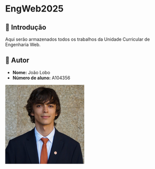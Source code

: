 # EngWeb2025

## 📖 Introdução

Aqui serão armazenados todos os trabalhos da Unidade Curricular de Engenharia Web.  

## 👤 Autor  

- **Nome:** João Lobo  
- **Número de aluno:** A104356  

<img src=".github/assets/profile_picture.jpg" alt="João Lobo" style="width: 50%;">
